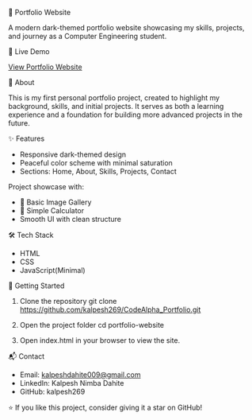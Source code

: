 🌙 Portfolio Website

A modern dark-themed portfolio website showcasing my skills, projects, and journey as a Computer Engineering student.

🔗 Live Demo

[View Portfolio Website](https://kalpesh269.github.io/CodeAlpha_Portfolio/)

📖 About

This is my first personal portfolio project, created to highlight my background, skills, and initial projects. It serves as both a learning experience and a foundation for building more advanced projects in the future.

✨ Features
- Responsive dark-themed design
- Peaceful color scheme with minimal saturation
- Sections: Home, About, Skills, Projects, Contact

Project showcase with:
- 📸 Basic Image Gallery
- 🧮 Simple Calculator
- Smooth UI with clean structure

🛠️ Tech Stack
- HTML
- CSS
- JavaScript(Minimal)

🚀 Getting Started
1. Clone the repository
  git clone https://github.com/kalpesh269/CodeAlpha_Portfolio.git

2. Open the project folder
  cd portfolio-website

3. Open index.html in your browser to view the site.

📬 Contact
- Email: kalpeshdahite009@gmail.com
- LinkedIn: Kalpesh Nimba Dahite
- GitHub: kalpesh269

⭐ If you like this project, consider giving it a star on GitHub!
